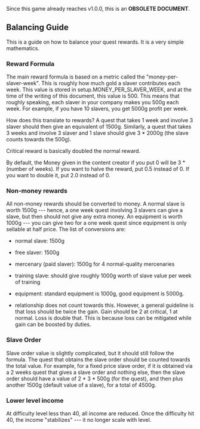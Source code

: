 Since this game already reaches v1.0.0, this is an **OBSOLETE DOCUMENT**.

## Balancing Guide

This is a guide on how to balance your quest rewards. It is a very simple mathematics.

### Reward Formula

The main reward formula is based on a metric called the "money-per-slaver-week".
This is roughly how much gold a slaver contributes each week.
This value is stored in setup.MONEY_PER_SLAVER_WEEK, and at the time of the writing
of this document, this value is 500.
This means that roughly speaking, each slaver in your company makes you 500g each week.
For example, if you have 10 slavers, you get 5000g profit per week.

How does this translate to rewards? A quest that takes 1 week and involve 3 slaver should
then give an equivalent of 1500g. Similarly, a quest that takes 3 weeks and involve
3 slaver and 1 slave should give 3 * 2000g (the slave counts towards the 500g).

Critical reward is basically doubled the normal reward.

By default, the Money given in the content creator if you put 0 will
be 3 * (number of weeks).
If you want to halve the reward, put 0.5 instead of 0.
If you want to double it, put 2.0 instead of 0.

### Non-money rewards

All non-money rewards should be converted to money.
A normal slave is worth 1500g --- hence, a one week quest involving 3 slavers can give a slave,
but then should not give any extra money.
An equipment is worth 1000g --- you can give two for a one week quest since equipment is only
sellable at half price.
The list of conversions are:

- normal slave: 1500g

- free slaver: 1500g

- mercenary (paid slaver): 1500g for 4 normal-quality mercenaries

- training slave: should give roughly 1000g worth of slave value per week of training

- equipment: standard equipment is 1000g, good equipment is 5000g.

- relationship does not count towards this. However, a general guideline is that loss
should be twice the gain. Gain should be 2 at critical, 1 at normal. Loss is double that.
This is because loss can be mitigated while gain can be boosted by duties.

### Slave Order

Slave order value is slightly complicated, but it should still follow the formula.
The quest that obtains the slave order should be counted towards the total value.
For example, for a fixed price slave order, if it is obtained via a 2 weeks quest that
gives a slave order and nothing else, then the slave order should have a value of
2 * 3 * 500g (for the quest), and then plus another 1500g (default value of a slave),
for a total of 4500g.

### Lower level income

At difficulty level less than 40, all income are reduced.
Once the difficulty hit 40, the income "stabilizes" --- it no longer scale with level.

